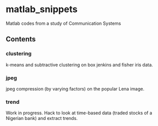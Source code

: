 # matlab_snippets
Matlab codes from a study of Communication Systems

## Contents

### clustering
k-means and subtractive clustering on box jenkins and fisher iris data.

### jpeg
jpeg compression (by varying factors) on the popular Lena image.

### trend
Work in progress. Hack to look at time-based data (traded stocks of a Nigerian bank) and extract trends.


